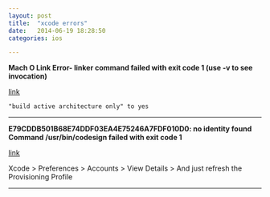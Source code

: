 ```yaml
---
layout: post
title:  "xcode errors"
date:   2014-06-19 18:28:50
categories: ios

---
```

**Mach O Link Error- linker command failed with exit code 1 (use -v to see invocation)**

[link](http://stackoverflow.com/questions/12591711/mach-o-link-error-linker-command-failed-with-exit-code-1-use-v-to-see-invocat)
```
"build active architecture only" to yes
```

---
**E79CDDB501B68E74DDF03EA4E75246A7FDF010D0: no identity found Command /usr/bin/codesign failed with exit code 1**

[link](http://stackoverflow.com/questions/26376166/e79cddb501b68e74ddf03ea4e75246a7fdf010d0-no-identity-found-command-usr-bin-cod)

Xcode > Preferences > Accounts > View Details > And just refresh the Provisioning Profile 

---